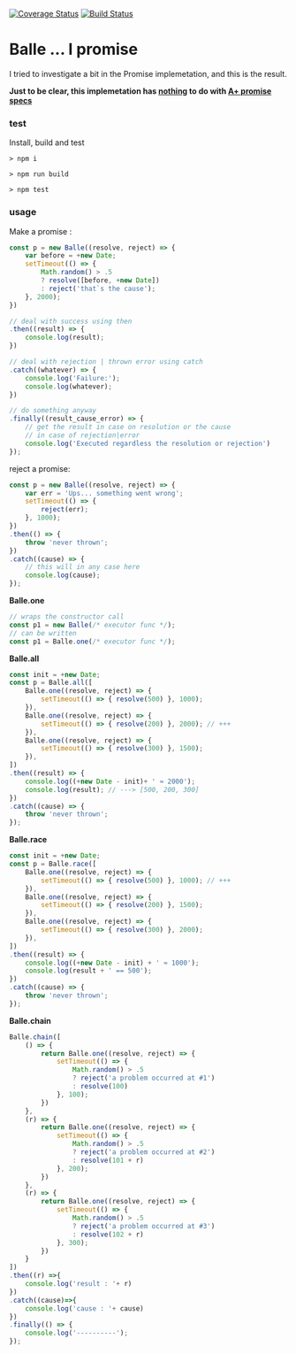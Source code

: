 [![Coverage Status](https://coveralls.io/repos/github/fedeghe/balle/badge.svg?branch=master)](https://coveralls.io/github/fedeghe/balle?branch=master)
[![Build Status](https://travis-ci.org/fedeghe/balle.svg?branch=master)](https://travis-ci.org/fedeghe/balle)


# Balle ... I promise  

I tried to investigate a bit in the Promise implemetation, and this is the result. 

**Just to be clear, this implemetation has <u>nothing</u> to do with [A+ promise specs](https://promisesaplus.com/)**

### test

Install, build and test

```
> npm i

> npm run build

> npm test

```


### usage

Make a promise :

``` js
const p = new Balle((resolve, reject) => {
    var before = +new Date;
    setTimeout(() => {
        Math.random() > .5
        ? resolve([before, +new Date])
        : reject('that`s the cause');
    }, 2000);
})

// deal with success using then
.then((result) => {
    console.log(result);
})

// deal with rejection | thrown error using catch
.catch((whatever) => {
    console.log('Failure:');
    console.log(whatever);
})

// do something anyway
.finally((result_cause_error) => {
    // get the result in case on resolution or the cause
    // in case of rejection|error
    console.log('Executed regardless the resolution or rejection')
});
```

reject a promise: 

``` js
const p = new Balle((resolve, reject) => {
    var err = 'Ups... something went wrong';
    setTimeout(() => {
        reject(err);
    }, 1000);
})
.then(() => {
    throw 'never thrown';
})
.catch((cause) => {
    // this will in any case here
    console.log(cause);
});
```

**Balle.one**
``` js
// wraps the constructor call
const p1 = new Balle(/* executor func */);
// can be written
const p1 = Balle.one(/* executor func */);
```

**Balle.all**  
``` js
const init = +new Date;
const p = Balle.all([
    Balle.one((resolve, reject) => {
        setTimeout(() => { resolve(500) }, 1000);
    }),
    Balle.one((resolve, reject) => {
        setTimeout(() => { resolve(200) }, 2000); // +++
    }),
    Balle.one((resolve, reject) => {
        setTimeout(() => { resolve(300) }, 1500);
    }),
])
.then((result) => {
    console.log((+new Date - init)+ ' ≈ 2000');
    console.log(result); // ---> [500, 200, 300]
})
.catch((cause) => {
    throw 'never thrown';
});
```

**Balle.race** 
``` js
const init = +new Date;
const p = Balle.race([
    Balle.one((resolve, reject) => {
        setTimeout(() => { resolve(500) }, 1000); // +++ 
    }),
    Balle.one((resolve, reject) => {
        setTimeout(() => { resolve(200) }, 1500);
    }),
    Balle.one((resolve, reject) => {
        setTimeout(() => { resolve(300) }, 2000);
    }),
])
.then((result) => {
    console.log((+new Date - init) + ' ≈ 1000');
    console.log(result + ' == 500'); 
})
.catch((cause) => {
    throw 'never thrown';
});
```

**Balle.chain** 
``` js
Balle.chain([
    () => {
        return Balle.one((resolve, reject) => {
            setTimeout(() => {
                Math.random() > .5
                ? reject('a problem occurred at #1')
                : resolve(100)
            }, 100);
        })
    },
    (r) => {
        return Balle.one((resolve, reject) => {
            setTimeout(() => {
                Math.random() > .5
                ? reject('a problem occurred at #2')
                : resolve(101 + r)
            }, 200);
        })
    },
    (r) => {
        return Balle.one((resolve, reject) => {
            setTimeout(() => {
                Math.random() > .5
                ? reject('a problem occurred at #3')
                : resolve(102 + r)
            }, 300);
        })
    }
])
.then((r) =>{
    console.log('result : '+ r)
})
.catch((cause)=>{
    console.log('cause : '+ cause)
})
.finally(() => {
    console.log('----------');
});
```
